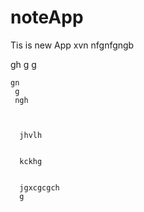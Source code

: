 # noteApp

Tis is new App
xvn
nfgnfgngb

 gh
  g
   g
    
    gn
     g
     ngh
      
      
      
      jhvlh
      
      
      kckhg
      
      
      jgxcgcgch
      g
